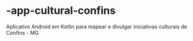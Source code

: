 # -app-cultural-confins
Aplicativo Android em Kotlin para mapear e divulgar iniciativas culturais de Confins - MG
